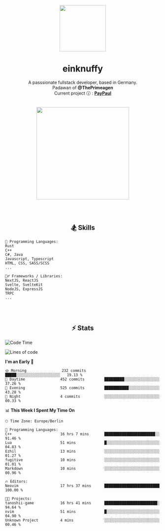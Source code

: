 <p align="center">
   <br />
   <a href="https://github.com/einKnuffy" target="_blank"><img width="150px" src="https://avatars.githubusercontent.com/u/66639485?s=400&u=fc9b6f7cbddb6dfbb93dc63483f7fc7aee75ac2e&v=4" /></a>
   <h1 align="center"><b>einknuffy</b></h1>
   <p align="center">A passsionate fullstack developer, based in Germany. <br/>
   Padawan of <b>@ThePrimeagen</b> <br/>
   Current project 🕜 : <b><a href="https://github.com/einKnuffy/paypaul">PayPaul</a></b><br/><br/>
      
   <p align="center">
      <img src="https://lanyard.cnrad.dev/api/675737917200662539" alt="" width="300px" /></p>
   </p>
</p>

<br/><br/>

<p align="center">
     <h2 align="center"><b>🏂 Skills</b></h2>
      <p align="center">
<!-- <p align="center"><b>That's it. Thanks for reading my profile 🤓</b></p>
<p align="center">
<img align="center" width="150px" src="https://i.kym-cdn.com/entries/icons/facebook/000/016/546/hidethepainharold.jpg" /></p><br/><br/> -->

```text
💬 Programming Languages:
Rust
C++
C#, Java
Javascript, Typescript
HTML, CSS, SASS/SCSS
...

🤹‍♂️ Frameworks / Libraries:
NextJS, ReactJS
Svelte, SvelteKit
NodeJS, ExpressJS
TRPC
...
```
</p>
</p>

<br/><br/>

<p align="center">
    <h2 align="center"><b>⚡ Stats</b></h2>
    <p align="center">

<!--START_SECTION:waka-->
![Code Time](http://img.shields.io/badge/Code%20Time-105%20hrs%2034%20mins-blue)

![Lines of code](https://img.shields.io/badge/From%20Hello%20World%20I%27ve%20Written-8.3%20million%20lines%20of%20code-blue)

**I'm an Early 🐤** 

```text
🌞 Morning                232 commits         █████░░░░░░░░░░░░░░░░░░░░   19.13 % 
🌆 Daytime                452 commits         █████████░░░░░░░░░░░░░░░░   37.26 % 
🌃 Evening                525 commits         ███████████░░░░░░░░░░░░░░   43.28 % 
🌙 Night                  4 commits           ░░░░░░░░░░░░░░░░░░░░░░░░░   00.33 % 
```


📊 **This Week I Spent My Time On** 

```text
🕑︎ Time Zone: Europe/Berlin

💬 Programming Languages: 
C++                      16 hrs 7 mins       ███████████████████████░░   91.46 % 
Lua                      51 mins             █░░░░░░░░░░░░░░░░░░░░░░░░   04.83 % 
Ezhil                    13 mins             ░░░░░░░░░░░░░░░░░░░░░░░░░   01.27 % 
fugitive                 10 mins             ░░░░░░░░░░░░░░░░░░░░░░░░░   01.01 % 
Markdown                 10 mins             ░░░░░░░░░░░░░░░░░░░░░░░░░   00.96 % 

🔥 Editors: 
Neovim                   17 hrs 37 mins      █████████████████████████   100.00 % 

🐱‍💻 Projects: 
tanoshii-game            16 hrs 41 mins      ████████████████████████░   94.64 % 
nvim                     51 mins             █░░░░░░░░░░░░░░░░░░░░░░░░   04.90 % 
Unknown Project          4 mins              ░░░░░░░░░░░░░░░░░░░░░░░░░   00.46 % 
```


<!--END_SECTION:waka-->

   </p>
</p>

<br/>
